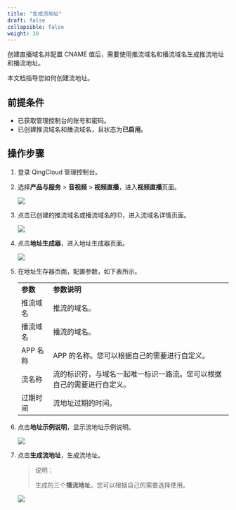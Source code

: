 ```yaml
---
title: "生成流地址"
draft: false
collapsible: false
weight: 30
---
```


创建直播域名并配置 CNAME 值后，需要使用推流域名和播流域名生成推流地址和播流地址。

本文档指导您如何创建流地址。

## 前提条件

- 已获取管理控制台的账号和密码。
- 已创建推流域名和播流域名，且状态为**已启用**。

## 操作步骤

1. 登录 QingCloud 管理控制台。

2. 选择**产品与服务** > **音视频** > **视频直播**，进入**视频直播**页面。

   ![](../../_images/qs_app_list.png)

3. 点击已创建的推流域名或播流域名的ID，进入流域名详情页面。

   ![](../../_images/um_doname_details.png)

4. 点击**地址生成器**，进入地址生成器页面。

   ![](../../_images/um_generate_address.png)

5. 在地址生存器页面，配置参数，如下表所示。

   <table class="table table-bordered table-striped table-condensed">
     <tr>
       <td><b>参数</td>
       <td><b>参数说明</td>
     </tr>
     <tr>
       <td>推流域名</td>
       <td>推流的域名。</td>
     <tr>
       <td>播流域名</td>
       <td>播流的域名。</td>
     </tr>
        <tr>
       <td>APP 名称</td>
       <td>APP 的名称。您可以根据自己的需要进行自定义。</td>
     </tr>
     <tr>
       <td>流名称</td>
       <td>流的标识符，与域名一起唯一标识一路流。您可以根据自己的需要进行自定义。</td>
     </tr>
     <tr>
       <td>过期时间</td>
       <td>流地址过期的时间。</td>
     </tr>
   </table>

6. 点击**地址示例说明**，显示流地址示例说明。

   ![](../../_images/um_address_note.png)

7. 点击**生成流地址**，生成流地址。

   > 说明：
   >
   > 生成的三个**播流地址**，您可以根据自己的需要选择使用。
   
   ![](../../_images/um_flow_address.png)

